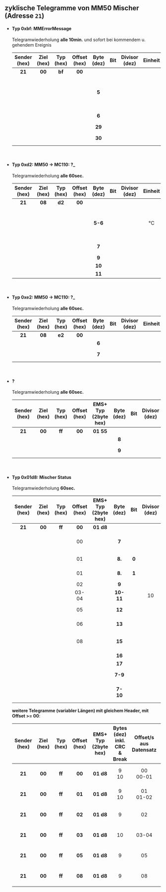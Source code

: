 ## zyklische Telegramme von MM50 Mischer (Adresse `21`)

- #### Typ 0xbf: MMErrorMessage
  Telegramwiederholung **alle 10min.** und sofort bei kommendem u. gehendem Ereignis

  |Sender (hex)|Ziel (hex)|Typ (hex)|Offset (hex)|Byte (dez)| Bit |Divisor (dez)|  Einheit  |Bemerkung
  |:----------:|:--------:|:-------:|:----------:|:--------:|:---:|:-----------:|:---------:|:--------
  |   **21**   |  **00**  |  **bf** |   **00**   |          |     |             |           |
  |            |          |         |            | **5**    |     |             |           |bisher immer 0x21 (eigene Adresse?)
  |            |          |         |            | **6**    |     |             |           |bisher immer 0x9f
  |            |          |         |            | **29**   |     |             |           |CRC
  |            |          |         |            | **30**   |     |             |           |BREAK (0x00)

<br>

- #### Typ 0xd2: MM50 -> MC110: ?_
  Telegramwiederholung **alle 60sec.**

  |Sender (hex)|Ziel (hex)|Typ (hex)|Offset (hex)|Byte (dez)| Bit |Divisor (dez)|  Einheit  |Bemerkung
  |:----------:|:--------:|:-------:|:----------:|:--------:|:---:|:-----------:|:---------:|:--------
  |   **21**   |  **08**  |  **d2** |   **00**   |          |     |             |           |
  |            |          |         |            | **5-6**  |     |             | °C        |?_Soll Fußbodentemperatur (exkl. Raumeinfluss-Temp), 0x0000 bei Nacht
  |            |          |         |            | **7**    |     |             |           |0x64 im Heizbetrieb, 0x00 bei Nacht
  |            |          |         |            | **9**    |     |             |           |bisher immer 0x01
  |            |          |         |            | **10**   |     |             |           |CRC
  |            |          |         |            | **11**   |     |             |           |BREAK (0x00)

<br>

- #### Typ 0xe2: MM50 -> MC110: ?_
  Telegramwiederholung **alle 60sec.**

  |Sender (hex)|Ziel (hex)|Typ (hex)|Offset (hex)|Byte (dez)| Bit |Divisor (dez)|  Einheit  |Bemerkung
  |:----------:|:--------:|:-------:|:----------:|:--------:|:---:|:-----------:|:---------:|:--------
  |   **21**   |  **08**  |  **e2** |   **00**   |          |     |             |           |
  |            |          |         |            | **6**    |     |             |           |CRC
  |            |          |         |            | **7**    |     |             |           |BREAK (0x00)

<br>

- #### ?
  Telegramwiederholung **alle 60sec.**

  |Sender (hex)|Ziel (hex)|Typ (hex)|Offset (hex)|EMS+ Typ (2byte hex)|Byte (dez)| Bit |Divisor (dez)|  Einheit  |Bemerkung
  |:----------:|:--------:|:-------:|:----------:|:------------------:|:--------:|:---:|:-----------:|:---------:|:--------
  |   **21**   |  **00**  |  **ff** |   **00**   |      **01 55**     |          |     |             |           |
  |            |          |         |            |                    | **8**    |     |             |           |CRC
  |            |          |         |            |                    | **9**    |     |             |           |BREAK (0x00)

<br>

- #### Typ 0x01d8: Mischer Status
  Telegramwiederholung **60sec.**

  |Sender (hex)|Ziel (hex)|Typ (hex)|Offset (hex)|EMS+ Typ (2byte hex)|Byte (dez)| Bit |Divisor (dez)|  Einheit  |Bemerkung
  |:----------:|:--------:|:-------:|:----------:|:------------------:|:--------:|:---:|:-----------:|:---------:|:--------
  |   **21**   |  **00**  |  **ff** |   **00**   |      **01 d8**     |          |     |             |           |
  |            |          |         |         00 |                    | **7**    |     |             |           |0x01, regelmäßig für 3min. auf 0x00
  |            |          |         |         01 |                    | **8.**   |**0**|             | ja/nein   |Mischer fährt auf (Relais)
  |            |          |         |         01 |                    | **8.**   |**1**|             | ja/nein   |Mischer fährt zu (Relais)
  |            |          |         |         02 |                    | **9**    |     |             | %         |Mischerposition
  |            |          |         |      03-04 |                    | **10-11**|     | 10          | °C        |Vorlauftemperatur Istwert
  |            |          |         |         05 |                    | **12**   |     |             | °C        |Vorlauftemperatur Sollwert
  |            |          |         |         06 |                    | **13**   |     |             |           |bisher immer 0x08
  |            |          |         |         08 |                    | **15**   |     |             |           |meist 0x08, gelegentlich 0x04 od. 0x07
  |            |          |         |            |                    | **16**   |     |             |           |CRC
  |            |          |         |            |                    | **17**   |     |             |           |BREAK (0x00)
  |            |          |         |            |                    | **7-9**  |     |             |           |l=9: Offset 00 + CRC + BREAK
  |            |          |         |            |                    | **7-10** |     |             |           |l=10: Offsets 00-01 + CRC + BREAK

  **weitere Telegramme (variabler Längen) mit gleichem Header, mit Offset >= 00**:

  |Sender (hex)|Ziel (hex)|Typ (hex)|Offset (hex)|EMS+ Typ (2byte hex)|Bytes (dez) inkl. CRC & Break| Offset/s aus Datensatz                |Bemerkung
  |:----------:|:--------:|:-------:|:----------:|:------------------:|:---------------------------:|:-------------------------------------:|:--------
  |   **21**   |  **00**  |  **ff** |   **00**   |      **01 d8**     | 9<br>10                     | 00<br>00-01                           |sofort bei Änderung der Werte
  |   **21**   |  **00**  |  **ff** |   **01**   |      **01 d8**     | 9<br>10                     | 01<br>01-02                           |sofort bei Änderung der Werte
  |   **21**   |  **00**  |  **ff** |   **02**   |      **01 d8**     | 9                           | 02                                    |sofort bei Änderung der Werte
  |   **21**   |  **00**  |  **ff** |   **03**   |      **01 d8**     | 10                          | 03-04                                 |sofort bei Änderung der Werte
  |   **21**   |  **00**  |  **ff** |   **05**   |      **01 d8**     | 9                           | 05                                    |sofort bei Änderung der Werte
  |   **21**   |  **00**  |  **ff** |   **08**   |      **01 d8**     | 9                           | 08                                    |sofort bei Änderung der Werte

<br>
